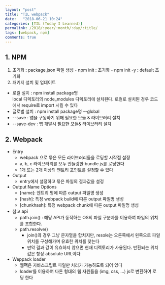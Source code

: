 ```yaml
---
layout: "post"
title: "TIL webpack"
date:   "2018-06-21 10:24"
categories: [TIL (Today I Learned)]
permalink: /2018/:year/:month/:day/:title/
tags: [webpack, npm]
comments: true
---
```


## 1. NPM
  1. 초기화 : package.json 파일 생성
    - npm init : 초기화
    - npm init -y : default 초기화
  2. 패키지 설치 및 업데이트  
  - 로컬 설치 : npm install package명   
      local 디렉토리의 node_modules 디렉토리에 설치된다. 로컬로 설치된 경우 코드에서 require로
      import 시킬 수 있다  
  - 글로벌 설치 : npm install package명 --global
  - \--save : 앱을 구동하기 위해 필요한 모듈 & 라이브러리 설치
  - \--save-dev : 앱 개발시 필요한 모듈& 라이브러리 설치  

## 2. Webpack
  - Entry
    - webpack 으로 묶은 모든 라이브러리들을 로딩할 시작점 설정
    - a, b, c 라이브러리를 모두 번들링한 bundle.js를 로딩한다
    - 1개 또는 2개 이상의 엔트리 포인트를 설정할 수 있다  
  - Output
    - entry에서 설정하고 묶은 파일의 결과값을 설정
  - Output Name Options
    - \[name]: 엔트리 명에 따른 output 파일명 생성
    - \[hash]: 특정 webpack build에 따른 output 파일명 생성
    - \[chunkhash]: 특정 webpack chunk에 따른 output 파일명 생성
  - 참고 api
    - path.join() : 해당 API가 동작하는 OS의 파일 구분자를 이용하여 파일의 위치를 조합한다.
    - path.resolve()
      - join()의 경우 그냥 문자열을 합치지만, resole는 오른쪽에서 왼쪽으로 파일 위치를 구성해가며 유효한 위치를 찾는다
      - 만약 결과 값이 유효하지 않으면 현재 디렉토리가 사용된다. 반환되는 위치 값은 항상 absolute URL이다
  - Weppack loader
    - 웹팩은 자바스크립트 파일만 처리가 가능하도록 되어 있다  
    - loader를 이용하여 다른 형태의 웹 자원들을 (img, css, ...) js로 변환하여 로딩 한다
